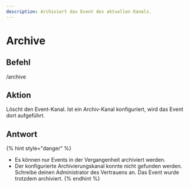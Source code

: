```yaml
---
description: Archiviert das Event des aktuellen Kanals.
---
```


# Archive

## Befehl

/archive

## Aktion

Löscht den Event-Kanal. Ist ein Archiv-Kanal konfiguriert, wird das Event dort aufgeführt.

## Antwort

{% hint style="danger" %}
* Es können nur Events in der Vergangenheit archiviert werden.
* Der konfigurierte Archivierungskanal konnte nicht gefunden werden. Schreibe deinen Administrator des Vertrauens an. Das Event wurde trotzdem archiviert.
{% endhint %}
